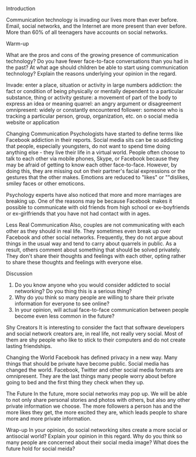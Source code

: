 Introduction

Communication technology is invading our lives more than ever before. Email, social networks, and the Internet are more present than ever before. More than 60% of all teenagers have accounts on social networks.

Warm-up

What are the pros and cons of the growing presence of communication technology?
Do you have fewer face-to-face conversations than you had in the past?
At what age should children be able to start using communication technology? Explain the reasons underlying your opinion in the regard.

Invade: enter a place, situation or activity in large numbers
addiction: the fact or condition of being physically or mentally dependent to a particular substance, thing or activity
gesture: a movement of part of the body to express an idea or meaning
quarrel: an angry argument or disagreement
omnipresent: widely or constantly encountered
follower: someone who is tracking a particular person, group, organization, etc. on o social media website or application

Changing Communication
Psychologists have started to define terms like Facebook addiction in their reports. Social media sits can be so addicting that people, especially youngsters, do not want to spend time doing anything else - they live their life in a virtual world. People often choose to talk to each other via mobile phones, Skype, or Facebook because they may be afraid of getting to know each other face-to-face. However, by doing this, they are missing out on their partner's facial expressions or the gestures that the other makes. Emotions are reduced to "likes" or ""dislikes, smiley faces or other emoticons.

Psychology experts have also noticed that more and more marriages are breaking up. One of the reasons may be because Facebook makes it possible to communicate with old friends from high school or ex-boyfriends or ex-girlfriends that you have not had contact with in ages.

Less Real Communication
Also, couples are not communicating with each other as they should in real life. They sometimes even break up over Facebook and other social networks. Frequently, they do not argue about things in the usual way and tend to carry about quarrels in public. As a result, others comment about something that should be solved privately. They don't share their thoughts and feelings with each other, opting rather to share these thoughts and feelings with everyone else.

Discussion
1) Do you know anyone who you would consider addicted to social networking? Do you thing this is a serious thing?
2) Why do you think so many people are willing to share their private information for everyone to see online?
3) In your opinion, will actual face-to-face communication between people become even less common in the future?

Shy Creators
It is interesting to consider the fact that software developers and social network creators are, in real life, not really very social. Most of them are shy people who like to stick to their computers and do not create lasting friendships.

Changing the World
Facebook has defined privacy in a new way. Many things that should be private have become public. Social media has changed the world. Facebook, Twitter and other social media formats are omnipresent. They are the last things many people worry about before going to bed and the first thing they check when they up.

The Future
In the future, more social networks may pop up. We will be able to not only share personal stories and photos with others, but also any other private information we choose. The more followers a person has and the more likes they get, the more excited they are, which leads people to share more and more private information.

Wrap-up 
In your opinion, do social networking sites create a more social or antisocial world? Explain your opinion in this regard.
Why do you think so many people are concerned about their social media image?
What does the future hold for social meida?



